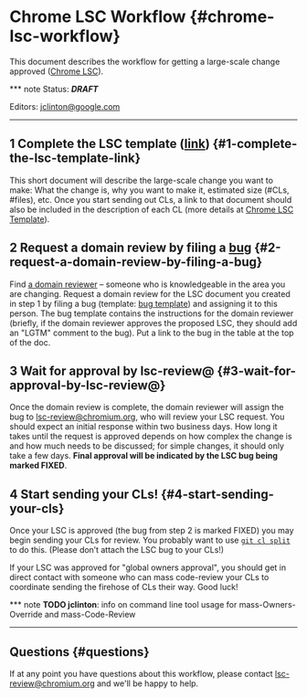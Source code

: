 # Chrome LSC Workflow {#chrome-lsc-workflow}

This document describes the workflow for getting a large-scale change approved ([Chrome LSC](large_scale_changes.md)).

*** note
Status: _**DRAFT**_

Editors: [jclinton@google.com](mailto:jclinton@google.com)
***

## 1 Complete the LSC template ([link](https://docs.google.com/document/d/10S8ESUvwhEOOBEKr-hn97y8eRTYczavizsUNv5Gvcg8/edit)) {#1-complete-the-lsc-template-link}

This short document will describe the large-scale change you want to make: What the change is, why you want to make it, estimated size (#CLs, #files), etc. Once you start sending out CLs, a link to that document should also be included in the description of each CL (more details at [Chrome LSC Template](https://docs.google.com/document/d/10S8ESUvwhEOOBEKr-hn97y8eRTYczavizsUNv5Gvcg8/edit)).

## 2 Request a domain review by filing a [bug](not.live.yet) {#2-request-a-domain-review-by-filing-a-bug}

Find [a domain reviewer](large_scale_changes.md#for-domain-reviewers) – someone who is knowledgeable in the area you are changing. Request a domain review for the LSC document you created in step 1 by filing a bug (template: [bug template](not.live.yet)) and assigning it to this person. The bug template contains the instructions for the domain reviewer (briefly, if the domain reviewer approves the proposed LSC, they should add an "LGTM" comment to the bug). Put a link to the bug in the table at the top of the doc.

## 3 Wait for approval by lsc-review@ {#3-wait-for-approval-by-lsc-review@}

Once the domain review is complete, the domain reviewer will assign the bug to [lsc-review@chromium.org](https://groups.google.com/a/chromium.org/d/forum/lsc-review), who will review your LSC request. You should expect an initial response within two business days. How long it takes until the request is approved depends on how complex the change is and how much needs to be discussed; for simple changes, it should only take a few days. **Final approval will be indicated by the LSC bug being marked FIXED**.

## 4 Start sending your CLs! {#4-start-sending-your-cls}

Once your LSC is approved (the bug from step 2 is marked FIXED) you may begin sending your CLs for review. You probably want to use [`git cl split`](https://commondatastorage.googleapis.com/chrome-infra-docs/flat/depot_tools/docs/html/git-cl.html) to do this. (Please don’t attach the LSC bug to your CLs!)

If your LSC was approved for "global owners approval", you should get in direct contact with someone who can mass code-review your CLs to coordinate sending the firehose of CLs their way. Good luck!

*** note
**TODO jclinton**: info on command line tool usage for mass-Owners-Override and mass-Code-Review
***

## Questions {#questions}

If at any point you have questions about this workflow, please contact [lsc-review@chromium.org](mailto:lsc-review@chromium.org) and we'll be happy to help.
